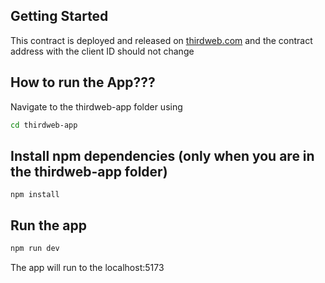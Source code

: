 ## Getting Started

This contract is deployed and released on [thirdweb.com](https://thirdweb.com/) and the contract address with the client ID should not change

## How to run the App???

Navigate to the thirdweb-app folder using 
```bash
cd thirdweb-app
````

## Install npm dependencies (only when you are in the thirdweb-app folder)
```
npm install
```

## Run the app
```bash
npm run dev
```
The app will run to the localhost:5173
